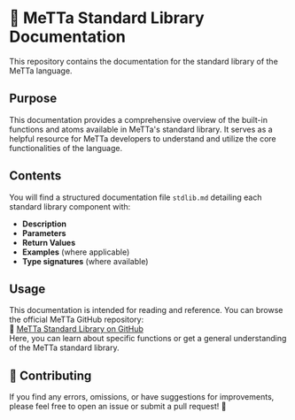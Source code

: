 # 📖 MeTTa Standard Library Documentation  

This repository contains the documentation for the standard library of the MeTTa language.  

## Purpose  

This documentation provides a comprehensive overview of the built-in functions and atoms available in MeTTa's standard library. It serves as a helpful resource for MeTTa developers to understand and utilize the core functionalities of the language.  

##  Contents  

You will find a structured documentation file `stdlib.md` detailing each standard library component with:  

- **Description**  
- **Parameters**  
- **Return Values**  
- **Examples** (where applicable)  
- **Type signatures** (where available)  

##  Usage  

This documentation is intended for reading and reference. You can browse the official MeTTa GitHub repository:  
🔗 [MeTTa Standard Library on GitHub](https://github.com/trueagi-io/hyperon-experimental)  
Here, you can learn about specific functions or get a general understanding of the MeTTa standard library.  

## 🤝 Contributing  

If you find any errors, omissions, or have suggestions for improvements, please feel free to open an issue or submit a pull request! 🚀  
